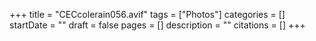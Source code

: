 +++
title = "CECcolerain056.avif"
tags = ["Photos"]
categories = []
startDate = ""
draft = false
pages = []
description = ""
citations = []
+++
